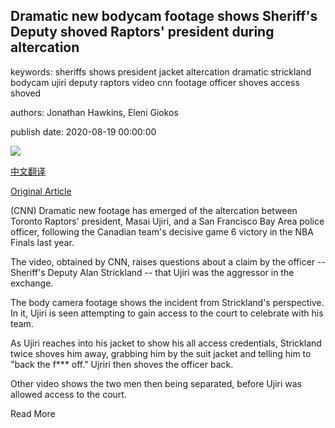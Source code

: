 ## Dramatic new bodycam footage shows Sheriff's Deputy shoved Raptors' president during altercation

keywords: sheriffs shows president jacket altercation dramatic strickland bodycam ujiri deputy raptors video cnn footage officer shoves access shoved

authors: Jonathan Hawkins, Eleni Giokos

publish date: 2020-08-19 00:00:00

![](https://cdn.cnn.com/cnnnext/dam/assets/200819143902-01-masai-ujiri-file-super-tease.jpg)

[中文翻译](Dramatic%20new%20bodycam%20footage%20shows%20Sheriff%27s%20Deputy%20shoved%20Raptors%27%20president%20during%20altercation_zh.md)

[Original Article](https://edition.cnn.com/2020/08/19/sport/masai-ujiri-toronto-raptors-push-nba-san-francisco-spt-intl/index.html)

(CNN) Dramatic new footage has emerged of the altercation between Toronto Raptors' president, Masai Ujiri, and a San Francisco Bay Area police officer, following the Canadian team's decisive game 6 victory in the NBA Finals last year.

The video, obtained by CNN, raises questions about a claim by the officer -- Sheriff's Deputy Alan Strickland -- that Ujiri was the aggressor in the exchange.

The body camera footage shows the incident from Strickland's perspective. In it, Ujiri is seen attempting to gain access to the court to celebrate with his team.

As Ujiri reaches into his jacket to show his all access credentials, Strickland twice shoves him away, grabbing him by the suit jacket and telling him to "back the f*** off." Ujriri then shoves the officer back.

Other video shows the two men then being separated, before Ujiri was allowed access to the court.

Read More